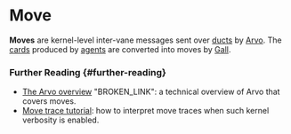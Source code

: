 # Move

**Moves** are kernel-level inter-vane messages sent over [ducts](duct.md) by [Arvo](arvo.md). The [cards](card.md) produced by [agents](agent.md) are converted into moves by [Gall](gall.md).

### Further Reading {#further-reading}

- [The Arvo overview](../system/kernel) "BROKEN_LINK": a technical overview of Arvo that covers moves.
- [Move trace tutorial](../urbit-os/kernel/arvo/guides/move-trace.md): how to interpret move traces when such kernel verbosity is enabled.
